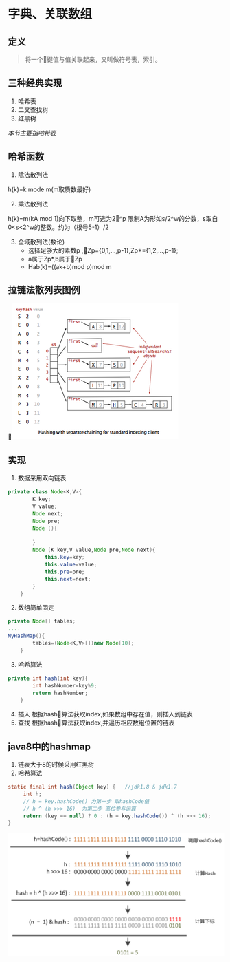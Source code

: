 # 字典、关联数组
## 定义
>将一个键值与值关联起来，又叫做符号表，索引。
## 三种经典实现
1. 哈希表
2. 二叉查找树
3. 红黑树

_本节主要指哈希表_

## 哈希函数
1. 除法散列法

h(k)=k mode m(m取质数最好)

2. 乘法散列法

h(k)=m(kA mod 1)向下取整，m可选为2^p  限制A为形如s/2^w的分数，s取自0<s<2^w的整数。约为（根号5-1）/2

3. 全域散列法(数论)
    * 选择足够大的素数p ,Zp={0,1,...,p-1},Zp*={1,2,...,p-1};
    * a属于Zp*,b属于Zp
    * Hab(k)=((ak+b)mod p)mod m

## 拉链法散列表图例
![拉链法散列表](images/separate-chaining.png)
## 实现
1. 数据采用双向链表
```java
private class Node<K,V>{
        K key;
        V value;
        Node next;
        Node pre;
        Node (){
            
        }
        Node (K key,V value,Node pre,Node next){
            this.key=key;
            this.value=value;
            this.pre=pre;
            this.next=next;
        }
    }
```
2. 数组简单固定
```java
private Node[] tables;
....
MyHashMap(){
        tables=(Node<K,V>[])new Node[10];
    }
```
3. 哈希算法
```java
private int hash(int key){
        int hashNumber=key%9;
        return hashNumber;
    }
```
4. 插入
根据hash算法获取index,如果数组中存在值，则插入到链表
5. 查找
根据hash算法获取index,并遍历相应数组位置的链表

## java8中的hashmap
1. 链表大于8的时候采用红黑树
2. 哈希算法
```java
static final int hash(Object key) {   //jdk1.8 & jdk1.7
     int h;
     // h = key.hashCode() 为第一步 取hashCode值
     // h ^ (h >>> 16)  为第二步 高位参与运算
     return (key == null) ? 0 : (h = key.hashCode()) ^ (h >>> 16);
}
```
![哈希算法图例](images/hashMapMethod.png)

